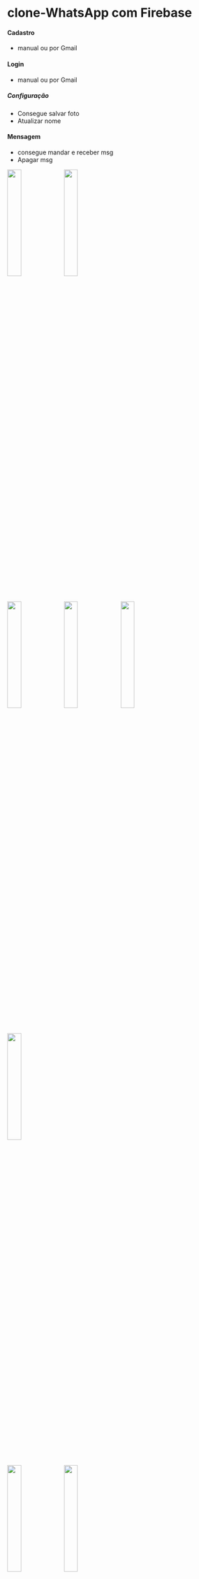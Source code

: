 # clone-WhatsApp com Firebase

#### Cadastro 
- manual ou por Gmail

#### Login
- manual ou por Gmail

##### Configuração
- Consegue salvar foto 
- Atualizar nome

#### Mensagem
- consegue mandar e receber msg
- Apagar msg



<img src="https://user-images.githubusercontent.com/72177982/122993114-4c55db80-d37d-11eb-82f2-88a8fd37442f.png" width="25%"> <img src="https://user-images.githubusercontent.com/72177982/122993127-51b32600-d37d-11eb-8b25-f9c688f57788.png" width="25%">

<img src="https://user-images.githubusercontent.com/72177982/122993194-68f21380-d37d-11eb-82ac-36c3cd69564d.png" width="25%">  <img src="https://user-images.githubusercontent.com/72177982/122993225-73141200-d37d-11eb-867b-775ae5c37bf1.png" width="25%"> <img src="https://user-images.githubusercontent.com/72177982/122993235-77402f80-d37d-11eb-842c-e78f9889f6ad.png" width="25%">

<img src="https://user-images.githubusercontent.com/72177982/122993507-c5553300-d37d-11eb-8d46-8486502c2ac4.png" width="25%">

<img src="https://user-images.githubusercontent.com/72177982/122993273-7effd400-d37d-11eb-8d1e-10a2af215a3d.png" width="25%"> <img src="https://user-images.githubusercontent.com/72177982/122993287-832bf180-d37d-11eb-8de7-fc7a538356d0.png" width="25%"> 

<img src="https://user-images.githubusercontent.com/72177982/122993346-93dc6780-d37d-11eb-9fee-df85e4eb5920.png" width="50%"> <img src="https://user-images.githubusercontent.com/72177982/122993371-9ccd3900-d37d-11eb-9cd9-ff52d5ed2174.png" width="50%">

<img src="https://user-images.githubusercontent.com/72177982/122993400-a656a100-d37d-11eb-9e12-43288f10054d.png" width="25%"> <img src="https://user-images.githubusercontent.com/72177982/122993485-be2e2500-d37d-11eb-90bb-474821a6758b.png" width="50%">





